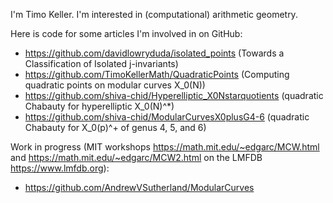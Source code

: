 I'm Timo Keller. I'm interested in (computational) arithmetic geometry.

Here is code for some articles I'm involved in on GitHub:
* https://github.com/davidlowryduda/isolated_points (Towards a Classification of Isolated j-invariants)
* https://github.com/TimoKellerMath/QuadraticPoints (Computing quadratic points on modular curves X_0(N))
* https://github.com/shiva-chid/Hyperelliptic_X0Nstarquotients (quadratic Chabauty for hyperelliptic X_0(N)^*)
* https://github.com/shiva-chid/ModularCurvesX0plusG4-6 (quadratic Chabauty for X_0(p)^+ of genus 4, 5, and 6)

Work in progress (MIT workshops https://math.mit.edu/~edgarc/MCW.html and https://math.mit.edu/~edgarc/MCW2.html on the LMFDB https://www.lmfdb.org):
* https://github.com/AndrewVSutherland/ModularCurves
